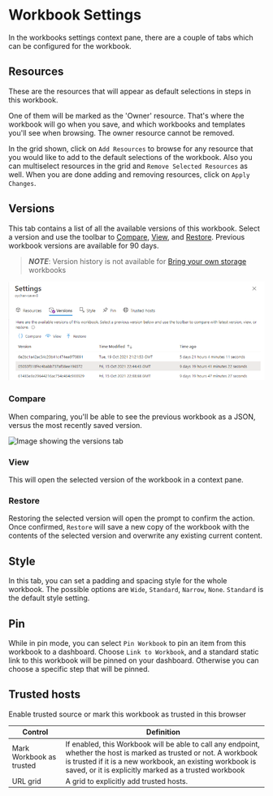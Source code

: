 # Workbook Settings

In the workbooks settings context pane, there are a couple of tabs which can be configured for the workbook.

## Resources
These are the resources that will appear as default selections in steps in this workbook.

One of them will be marked as the 'Owner' resource. That's where the workbook will go when you save, and which workbooks and templates you'll see when browsing. The owner resource cannot be removed.

In the grid shown, click on `Add Resources` to browse for any resource that you would like to add to the default selections of the workbook. Also you can multiselect resources in the grid and `Remove Selected Resources` as well. When you are done adding and removing resources, click on `Apply Changes`.

## Versions
This tab contains a list of all the available versions of this workbook. Select a version and use the toolbar to [Compare](#compare), [View](#view), and [Restore](#restore). Previous workbook versions are available for 90 days.

> **_NOTE_**: Version history is not available for [Bring your own storage](../BYOS/BringYourOwnStorage.md) workbooks

![Image showing the versions tab](../Images/WorkbookVersions.png)


### Compare
When comparing, you'll be able to see the previous workbook as a JSON, versus the most recently saved version.

![Image showing the versions tab](../Images/Compare-Workbook-Versions.png)

### View
This will open the selected version of the workbook in a context pane.

### Restore
Restoring the selected version will open the prompt to confirm the action. Once confirmed, `Restore` will save a new copy of the workbook with the contents of the selected version and overwrite any existing current content.

## Style
In this tab, you can set a padding and spacing style for the whole workbook. The possible options are `Wide`, `Standard`, `Narrow`, `None`. `Standard` is the default style setting.

## Pin
While in pin mode, you can select `Pin Workbook` to pin an item from this workbook to a dashboard. Choose `Link to Workbook`, and a standard static link to this workbook will be pinned on your dashboard. Otherwise you can choose a specific step that will be pinned.

## Trusted hosts
Enable trusted source or mark this workbook as trusted in this browser

| Control      | Definition |
| ----------- | ----------- |
| Mark Workbook as trusted      | If enabled, this Workbook will be able to call any endpoint, whether the host is marked as trusted or not. A workbook is trusted if it is a new workbook, an existing workbook is saved, or it is explicitly marked as a trusted workbook   |
| URL grid   | A grid to explicitly add trusted hosts.        |

